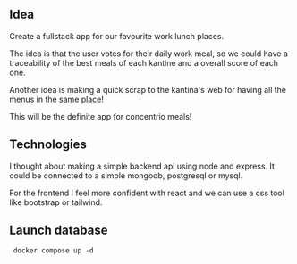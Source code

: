 ## Idea

Create a fullstack app for our favourite work lunch places.

The idea is that the user votes for their daily work meal, so we could have a traceability of the best meals of each kantine and a overall score of each one.

Another idea is making a quick scrap to the kantina's web for having all the menus in the same place!

This will be the definite app for concentrio meals!

## Technologies

I thought about making a simple backend api using node and express. It could be connected to a simple mongodb, postgresql or mysql.

For the frontend I feel more confident with react and we can use a css tool like bootstrap or tailwind.

## Launch database

` docker compose up -d`
